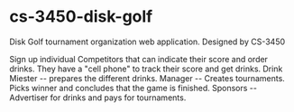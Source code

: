 # cs-3450-disk-golf
Disk Golf tournament organization web application. Designed by CS-3450

Sign up individual Competitors that can indicate their score and order drinks. They have a "cell phone" to track their score and get drinks.
Drink Miester -- prepares the different drinks.
Manager -- Creates tournaments. Picks winner and concludes that the game is finished.
Sponsors -- Advertiser for drinks and pays for tournaments.
